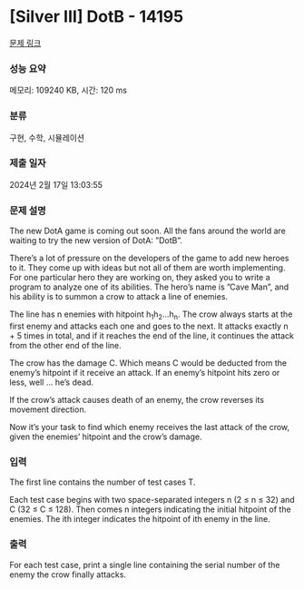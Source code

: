 # [Silver III] DotB - 14195 

[문제 링크](https://www.acmicpc.net/problem/14195) 

### 성능 요약

메모리: 109240 KB, 시간: 120 ms

### 분류

구현, 수학, 시뮬레이션

### 제출 일자

2024년 2월 17일 13:03:55

### 문제 설명

<p>The new DotA game is coming out soon. All the fans around the world are waiting to try the new version of DotA: ”DotB”.</p>

<p>There’s a lot of pressure on the developers of the game to add new heroes to it. They come up with ideas but not all of them are worth implementing. For one particular hero they are working on, they asked you to write a program to analyze one of its abilities. The hero’s name is ”Cave Man”, and his ability is to summon a crow to attack a line of enemies.</p>

<p>The line has n enemies with hitpoint h<sub>1</sub>h<sub>2</sub>...h<sub>n</sub>. The crow always starts at the first enemy and attacks each one and goes to the next. It attacks exactly n + 5 times in total, and if it reaches the end of the line, it continues the attack from the other end of the line.</p>

<p>The crow has the damage C. Which means C would be deducted from the enemy’s hitpoint if it receive an attack. If an enemy’s hitpoint hits zero or less, well ... he’s dead.</p>

<p>If the crow’s attack causes death of an enemy, the crow reverses its movement direction.</p>

<p>Now it’s your task to find which enemy receives the last attack of the crow, given the enemies’ hitpoint and the crow’s damage.</p>

### 입력 

 <p>The first line contains the number of test cases T.</p>

<p>Each test case begins with two space-separated integers n (2 ≤ n ≤ 32) and C (32 ≤ C ≤ 128). Then comes n integers indicating the initial hitpoint of the enemies. The ith integer indicates the hitpoint of ith enemy in the line.</p>

### 출력 

 <p>For each test case, print a single line containing the serial number of the enemy the crow finally attacks.</p>

